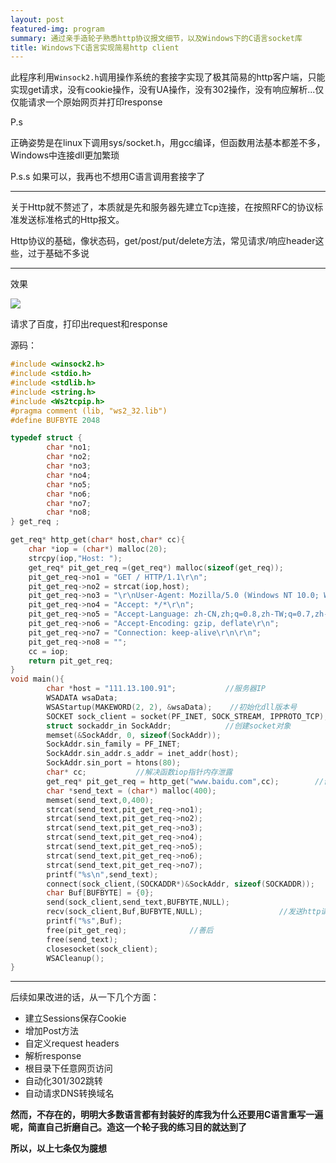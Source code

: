 ```yaml
---
layout: post
featured-img: program
summary: 通过亲手造轮子熟悉http协议报文细节，以及Windows下的C语言socket库
title: Windows下C语言实现简易http client
---
```



此程序利用`Winsock2.h`调用操作系统的套接字实现了极其简易的http客户端，只能实现get请求，没有cookie操作，没有UA操作，没有302操作，没有响应解析...仅仅能请求一个原始网页并打印response

P.s 

正确姿势是在linux下调用sys/socket.h，用gcc编译，但函数用法基本都差不多，Windows中连接dll更加繁琐

P.s.s
如果可以，我再也不想用C语言调用套接字了

***

关于Http就不赘述了，本质就是先和服务器先建立Tcp连接，在按照RFC的协议标准发送标准格式的Http报文。

Http协议的基础，像状态码，get/post/put/delete方法，常见请求/响应header这些，过于基础不多说

***

效果

![](https://upload-images.jianshu.io/upload_images/11356161-0e08d2d8382aeee6.png?imageMogr2/auto-orient/strip%7CimageView2/2/w/1240)

请求了百度，打印出request和response

源码：

```c
#include <winsock2.h>
#include <stdio.h>
#include <stdlib.h>
#include <string.h>
#include <Ws2tcpip.h>
#pragma comment (lib, "ws2_32.lib")
#define BUFBYTE 2048

typedef struct {
		char *no1;
		char *no2;
		char *no3;
		char *no4;
		char *no5;
		char *no6;
		char *no7;
		char *no8;
} get_req ;

get_req* http_get(char* host,char* cc){ 
	char *iop = (char*) malloc(20);
	strcpy(iop,"Host: ");
	get_req* pit_get_req =(get_req*) malloc(sizeof(get_req));
	pit_get_req->no1 = "GET / HTTP/1.1\r\n";
	pit_get_req->no2 = strcat(iop,host);
	pit_get_req->no3 = "\r\nUser-Agent: Mozilla/5.0 (Windows NT 10.0; WOW64; rv:56.0) Gecko/20100101 Firefox/56.0\r\n";
	pit_get_req->no4 = "Accept: */*\r\n";
	pit_get_req->no5 = "Accept-Language: zh-CN,zh;q=0.8,zh-TW;q=0.7,zh-HK;q=0.5,en-US;q=0.3,en;q=0.2\r\n";
	pit_get_req->no6 = "Accept-Encoding: gzip, deflate\r\n";
	pit_get_req->no7 = "Connection: keep-alive\r\n\r\n";
	pit_get_req->no8 = "";
	cc = iop;
	return pit_get_req;
}
void main(){
    	char *host = "111.13.100.91";			//服务器IP 
    	WSADATA wsaData;
    	WSAStartup(MAKEWORD(2, 2), &wsaData);	 //初始化dll版本号 
    	SOCKET sock_client = socket(PF_INET, SOCK_STREAM, IPPROTO_TCP);
    	struct sockaddr_in SockAddr;			//创建socket对象 
    	memset(&SockAddr, 0, sizeof(SockAddr));  
    	SockAddr.sin_family = PF_INET;
    	SockAddr.sin_addr.s_addr = inet_addr(host);
    	SockAddr.sin_port = htons(80);
    	char* cc;			//解决函数iop指针内存泄露 
    	get_req* pit_get_req = http_get("www.baidu.com",cc);		//创建http报文 
    	char *send_text = (char*) malloc(400);
    	memset(send_text,0,400);
    	strcat(send_text,pit_get_req->no1);
    	strcat(send_text,pit_get_req->no2);
    	strcat(send_text,pit_get_req->no3);
    	strcat(send_text,pit_get_req->no4);
    	strcat(send_text,pit_get_req->no5);
    	strcat(send_text,pit_get_req->no6);
    	strcat(send_text,pit_get_req->no7);
    	printf("%s\n",send_text); 
    	connect(sock_client,(SOCKADDR*)&SockAddr, sizeof(SOCKADDR));		//连接主机 
    	char Buf[BUFBYTE] = {0};
    	send(sock_client,send_text,BUFBYTE,NULL);
    	recv(sock_client,Buf,BUFBYTE,NULL);					//发送http请求并接收response 
    	printf("%s",Buf);
    	free(pit_get_req);				//善后 
    	free(send_text);
    	closesocket(sock_client);
    	WSACleanup();
}


```

***

后续如果改进的话，从一下几个方面：

+ 建立Sessions保存Cookie
+ 增加Post方法
+ 自定义request headers
+ 解析response
+ 根目录下任意网页访问
+ 自动化301/302跳转
+ 自动请求DNS转换域名


**然而，不存在的，明明大多数语言都有封装好的库我为什么还要用C语言重写一遍呢，简直自己折磨自己。造这一个轮子我的练习目的就达到了**

**所以，以上七条仅为臆想**
